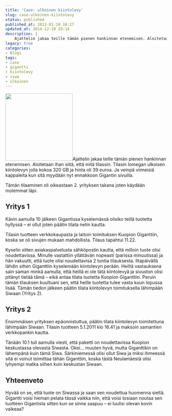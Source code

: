 ```yaml
---
title: 'Case: ulkoinen kiintolevy'
slug: case-ulkoinen-kiintolevy
status: published
published_at: 2011-01-10 16:17
updated_at: 2014-12-10 19:14
description: |
    Ajattelin jakaa teille tämän pienen hankinnan etenemisen. Aloitetaan ihan siitä, että mitä tilassin. Tilasin Iomegan ulkoisen kiintolevyn jolla kokoa 320 GB ja hinta oli 39 euroa. Ja veinpä viimeisiä kappaleita kun sitä myydään nyt ennakkoon Gigantin sivuilla. Tämän tilaaminen oli oikeastaan 2. yrityksen takana joten käydään molemmat läpi. Yritys 1 Kävin aamulla 10 jälkeen Gigantissa… Jatka lukemista Case: ulkoinen kiintolevy
legacy: true
categories:
- Blogi
tags:
- case
- gigantti
- kiintolevy
- siwa
- ulkoinen
---
```


<p><img loading="lazy" decoding="async" class="alignright size-medium wp-image-1691" style="border: 0;" title="iome320gbsel" src="https://cdn.markokaartinen.net/uploads/2011/01/iome320gbsel-300x300.jpg" alt="" width="210" height="210" srcset="https://cdn.markokaartinen.net/uploads/2011/01/iome320gbsel-300x300.jpg 300w, https://cdn.markokaartinen.net/uploads/2011/01/iome320gbsel-100x100.jpg 100w, https://cdn.markokaartinen.net/uploads/2011/01/iome320gbsel.jpg 450w" sizes="(max-width: 210px) 100vw, 210px" />Ajattelin jakaa teille tämän pienen hankinnan etenemisen. Aloitetaan ihan siitä, että mitä tilassin. Tilasin Iomegan ulkoisen kiintolevyn jolla kokoa 320 GB ja hinta oli 39 euroa. Ja veinpä viimeisiä kappaleita kun sitä myydään nyt ennakkoon Gigantin sivuilla.</p>
<p>Tämän tilaaminen oli oikeastaan 2. yrityksen takana joten käydään molemmat läpi.</p>
<h2>Yritys 1</h2>
<p>Kävin aamulla 10 jälkeen Gigantissa kyselemässä olisiko teillä tuotetta hyllyssä &#8211; ei ollut joten päätin tilata netin kautta.</p>
<p>Tilasin tuotteen verkkokaupasta ja laitoin toimituksen Kuopion Giganttiin, koska se oli sivujen mukaan mahdollista. Tilaus tapahtui 11.22.</p>
<p>Kyselin sitten asiakaspalvelusta sähköpostin kautta, että milloin tuote olisi noudettavissa. Minulle vastattiin yllättävän nopeasti (parissa minuutissa) ja hän vakuutti, että tuote olisi noudettavisa 2 tuntia tilauksesta. Iltapäivällä lähdin sitten Giganttiin kyselemään kiintolevyn perään. Heiltä vastauksena sain saman minkä aamulla, että heillä ei ole tätä kiintolevyä ja sivuston olisi pitänyt tietää tämä &#8211; eikä antaa tilata tuotetta Kuopion Giganttiin. Peruin tämän tilauksen kuultuani sen, että heille tuotetta tulee vasta kuun lopussa lisää. Tämän tiedon jälkeen päätin tilata kiintolevyn toimituksella lähimpään Siwaan (Yritys 2).</p>
<h2>Yritys 2</h2>
<p>Ensimmäisen yrityksen epäonnistuttua, päätin tilata kiintolevyn toimitettuna lähimpään Siwaan. Tilasin tuotteen 5.1.2011 klo 16.41 ja maksoin samantien verkkopankin kautta.</p>
<p>Tänään 10.1 tuli aamulla viesti, että paketti on noudettavissa Kuopion keskustassa olevasta Siwasta. Okei&#8230; muuten hyvä, mutta Giganttikin on lähempänä kuin tämä Siwa. Särkiniemessä olisi ollut Siwa ja miksi ihmeessä sitä ei voinut toimittaa tähän Giganttiin, koska tästä Neulamäestä olisi lyhyempi matka siihen kuin keskustan Siwaan.</p>
<h2>Yhteenveto</h2>
<p>Hyvää on se, että tuote on Siwassa ja saan sen noudettua huomenna sieltä. Gigantti voisi hieman pelata tässä vaikka niin, että voisi tosiaan noutaa sen tuotteen Gigantista sitten kun se sinne saapuu &#8211; ei luulisi olevan kovin vaikeaa?</p>